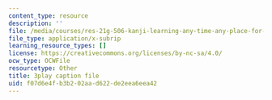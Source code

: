 ```yaml
---
content_type: resource
description: ''
file: /media/courses/res-21g-506-kanji-learning-any-time-any-place-for-japanese-vi-spring-2021/f07d6e4fb3b202aad622de2eea6eea42_Bcxyr_yBBQg.srt
file_type: application/x-subrip
learning_resource_types: []
license: https://creativecommons.org/licenses/by-nc-sa/4.0/
ocw_type: OCWFile
resourcetype: Other
title: 3play caption file
uid: f07d6e4f-b3b2-02aa-d622-de2eea6eea42
---
```

